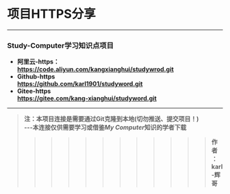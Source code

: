 # 项目HTTPS分享

---

### Study-Computer学习知识点项目
- **阿里云-https：**  
**https://code.aliyun.com/kangxianghui/studywrod.git**  
- **Github-https**  
**https://github.com/karl1901/studyword.git**  
- **Gitee-https**  
**https://gitee.com/kang-xianghui/studyword.git**  

---

> **注：本项目连接是需要通过Git克隆到本地(切勿推送、提交项目！)**  
> **---本连接仅供需要学习或借鉴*****My Computer*****知识的学者下载**
>>>>>>>>>>>> **作者：karl-辉哥**
